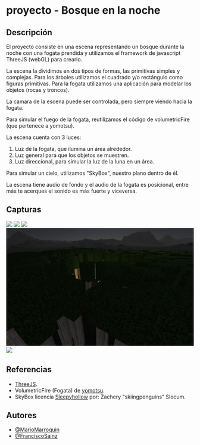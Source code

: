 # proyecto - Bosque en la noche
## Descripción
El proyecto consiste en una escena representando un bosque durante la noche con una fogata prendida y utilizamos
el framework de javascript ThreeJS (webGL) para crearlo.

La escena la dividimos en dos tipos de formas, las primitivas simples y complejas.
Para los árboles utilizamos el cuadrado y/o rectángulo como figuras primitivas.
Para la fogata utilizamos una aplicación para modelar los objetos (rocas y troncos).

La camara de la escena puede ser controlada, pero siempre viendo hacia la fogata.

Para simular el fuego de la fogata, reutilizamos el código de volumetricFire (que pertenece a yomotsu).

La escena cuenta con 3 luces:
1. Luz de la fogata, que ilumina un área alrededor.
2. Luz general para que los objetos se muestren.
3. Luz direccional, para simular la luz de la luna en un área.

Para simular un cielo, utilizamos "SkyBox", nuestro plano dentro de él.

La escena tiene audio de fondo y el audio de la fogata es posicional, entre más te
acerques el sonido es más fuerte y viceversa.

## Capturas
![](capturas/BF1.png)
![](capturas/BF2.png)
![](capturas/BF3.png)
![](capturas/BF4.png)
![](capturas/BF5.png)

## Referencias
- [ThreeJS](https://threejs.org/).
- VolumetricFire (Fogata) de [yomotsu](https://github.com/yomotsu/VolumetricFire).
- SkyBox licencia [Sleepyhollow](http://creativecommons.org/licenses/by-sa/3.0/) por:
Zachery "skiingpenguins" Slocum.

## Autores
- [@MarioMarroquin](https://github.com/MarioMarroquin)
- [@FranciscoSainz](https://github.com/pacosw1)